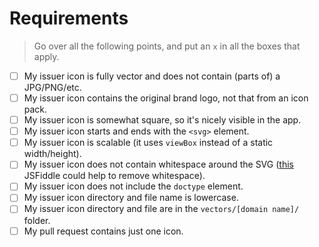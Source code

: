# Requirements

> Go over all the following points, and put an `x` in all the boxes that apply.

- [ ] My issuer icon is fully vector and does not contain (parts of) a JPG/PNG/etc.
- [ ] My issuer icon contains the original brand logo, not that from an icon pack.
- [ ] My issuer icon is somewhat square, so it's nicely visible in the app.
- [ ] My issuer icon starts and ends with the `<svg>` element.
- [ ] My issuer icon is scalable (it uses `viewBox` instead of a static width/height).
- [ ] My issuer icon does not contain whitespace around the SVG ([this](https://jsfiddle.net/u9x423ph/2/) JSFiddle could help to remove whitespace).
- [ ] My issuer icon does not include the `doctype` element.
- [ ] My issuer icon directory and file name is lowercase.
- [ ] My issuer icon directory and file are in the `vectors/[domain name]/` folder.
- [ ] My pull request contains just one icon.
